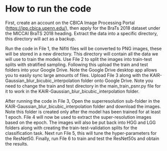 # How to run the code

First, create an account on the CBICA Image Processing Portal (https://ipp.cbica.upenn.edu/), then apply for the BraTs 2018 dataset under the MICCAI BraTS 2018 heading.
Extract the data into a specific directory, this directory will act as a backup.

Run the code in File 1, the Nifiti files will be converted to PNG images, these will be stored in a new directory. This directory will contain all the data we will use to train the models.
Use File 2 to split the images into train-test splits with stratified sampling. Following this upload the train and test folders into your Google Drive. Note the Google Drive desktop app allows you to easily sync large amounts of files.
Upload File 3 along with the KAIR-Gaussian_blur_bicubic_interpolation folder onto Google Drive. Note you need to change the train and test directory in the main_train_psnr.py file for it to work in the KAIR-Gaussian_blur_bicubic_interpolation folder. 

After running the code in File 3, Open the superresolution sub-folder in the KAIR-Gaussian_blur_bicubic_interpolation folder and download the images. Note this folder is created only after the model has been trained for at least 1 epoch.
File 4 will now be used to extract the super-resolution images based on the epoch. The images will also be put back into HGG and LGG folders along with creating the train-test-validation splits for the classification task. 
Next run File 5, this will tune the hyper-parameters for the ResNet50.
Finally, run File 6 to train and test the ResNet50s and obtain the results.


